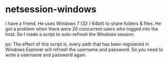 # netsession-windows
I have a friend. He uses Windows 7 (32 / 64bit) to share folders & files. He got a problem when there were 20 concurrent users who logged into the host. So I made a script to auto-refresh the Windows session.

ps: The effect of this script is, every path that has been registered in Windows Explorer will refresh the username and password. So you need to write a username and password again.
